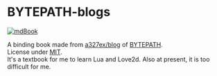 # BYTEPATH-blogs

[![mdBook](https://img.shields.io/static/v1?style=for-the-badge&message=mdBook&color=000000&logo=mdBook&logoColor=FFFFFF&label=)](https://rust-lang.github.io/mdBook)

A binding book made from [a327ex/blog](https://github.com/a327ex/blog) of [BYTEPATH](https://github.com/a327ex/BYTEPATH).  
License under [MIT](https://github.com/scillidan/BYTEPATH/blob/main/LICENSE).  
It's a textbook for me to learn Lua and Love2d. Also at present, it is too difficult for me.